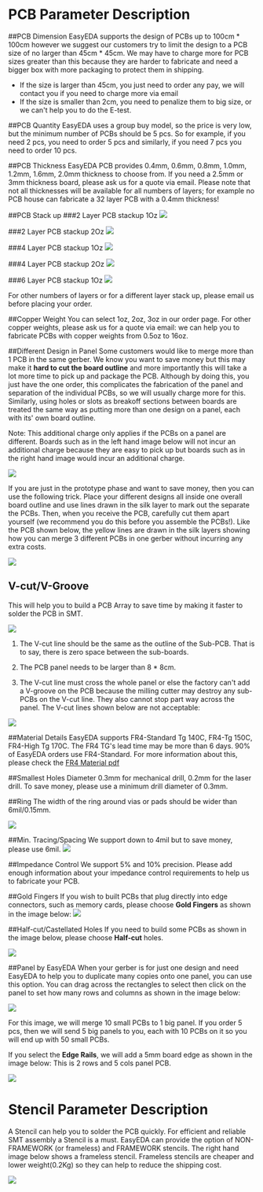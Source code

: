 
# PCB Parameter Description
##PCB Dimension
EasyEDA supports the design of PCBs up to 100cm * 100cm however we suggest our customers try to limit the design to a PCB size of no larger than 45cm * 45cm. We may have to charge more for PCB sizes greater than this because they are harder to fabricate and need a bigger box with more packaging to protect them in shipping.
* If the size is larger than 45cm, you just need to order any pay, we will contact you if you need to charge more via email
* If the size is smaller than 2cm, you need to penalize them to big size, or we can't help you to do the E-test.
 

##PCB Quantity
 EasyEDA uses a group buy model, so the price is very low, but the minimum number of PCBs should be 5 pcs. So for example, if you need 2 pcs, you need to order 5 pcs and similarly, if you need 7 pcs you need to order 10 pcs. 
 
##PCB Thickness
   EasyEDA PCB provides 0.4mm, 0.6mm, 0.8mm, 1.0mm, 1.2mm, 1.6mm, 2.0mm thickness to choose from. If you need a 2.5mm or 3mm thickness board, please ask us for a quote via email.  Please note that not all thicknesses will be available for all numbers of layers; for example no PCB house can fabricate a 32 layer PCB with a 0.4mm thickness!


##PCB Stack up
  ###2 Layer PCB stackup 1Oz
![](images/2layerStackupPCB.png)  
 

###2 Layer PCB stackup 2Oz
![](images/2layerStackupPCB2oz.png)  


 ###4 Layer PCB stackup 1Oz
![](images/4layerStackupPCB1oz.png) 

###4 Layer PCB stackup 2Oz
![](images/4layerStackupPCB2oz.png) 

###6 Layer PCB stackup 1Oz
![](images/6layerStackupPCB1oz.png) 

For other numbers of layers or for a different layer stack up, please email us before placing your order.


##Copper Weight
  You can select 1oz, 2oz, 3oz in our order page. For other copper weights, please ask us for a quote via email: we can help you to fabricate PCBs with copper weights from 0.5oz to 16oz.

##Different Design in Panel 
Some customers would like to merge more than 1 PCB in the same gerber. We know you want to save money but this may make it **hard to cut the board outline** and more importantly this will take a lot more time to pick up and package the PCB. Although by doing this, you just have the one order, this complicates the fabrication of the panel and separation of the individual PCBs, so we will usually charge more for this. Similarly, using holes or slots as breakoff sections between boards are treated the same way as putting more than one design on a panel, each with its' own board outline. 
 
Note: This additional charge only applies if the PCBs on a panel are different. Boards such as in the left hand image below will not incur an additional charge because they are easy to pick up but boards such as in the right hand image would incur an additional charge.
 
 ![](images/DiffirentPCB.png)  


If you are just in the prototype phase and want to save money, then you can use the following trick. Place your different designs all inside one overall board outline and use lines drawn in the silk layer to mark out the separate the PCBs. Then, when you receive the PCB, carefully cut them apart yourself (we recommend you do this before you assemble the PCBs!). Like the PCB shown below, the yellow lines are drawn in the silk layers showing how you can merge 3 different PCBs in one gerber without incurring any extra costs.

![](images/silklayerPCB.png)  

## V-cut/V-Groove
  
   This will help you to build a PCB Array to save time by making it faster to solder the PCB in SMT. 
   
 ![](images/V-cut-v-groove.png)  

  1.  The V-cut line should be the same as the outline of the Sub-PCB. That is to say, there is zero space between the sub-boards.

  2.  The PCB panel needs to be larger than 8 * 8cm.
  
  3.  The V-cut line must cross the whole panel or else the factory can't add a V-groove on the PCB because the milling cutter may destroy any sub-PCBs on the V-cut line. They also cannot stop part way across the panel. The V-cut lines shown below are not acceptable:
   
 ![](images/NoOKV-CUT.png)  
     

##Material Details
  EasyEDA supports FR4-Standard Tg 140C, FR4-Tg 150C, FR4-High Tg 170C. The FR4 TG's lead time may be more than 6 days. 90% of EasyEDA orders use FR4-Standard. For more information about this, please check the [FR4 Material pdf](images/FR4-material.pdf "FR4 material")

##Smallest Holes Diameter
   0.3mm for mechanical drill, 0.2mm for the laser drill. To save money, please use a minimum drill diameter of 0.3mm.

##Ring
 The width of the ring around vias or pads should be wider than 6mil/0.15mm.
 
![](images/Ring-via.png)  


##Min. Tracing/Spacing
 We support down to 4mil but to save money, please use 6mil. 
![](images/clearance.png)  

##Impedance Control
 We support 5% and 10% precision. Please add enough information about your impedance control requirements to help us to fabricate your PCB.

##Gold Fingers
If you wish to built PCBs that plug directly into edge connectors, such as memory cards, please choose **Gold Fingers** as shown in the image below:
![](images/Gold-Fingers.png)  

##Half-cut/Castellated Holes
If you need to build some PCBs as shown in the image below, please choose **Half-cut** holes.

![](images/Half-cut-Castellated-Holes.png)

##Panel by EasyEDA
 When your gerber is for just one design and need EasyEDA to help you to duplicate many copies onto one panel, you can use this option.
   You can drag across the rectangles to select then click on the panel to set how many rows and columns as shown in the image below:

![](images/Panel.png)

For this image, we will merge 10 small PCBs to 1 big panel. If you order 5 pcs, then we will send 5 big panels to you, each with 10 PCBs on it so you will end up with 50 small PCBs.

If you select the **Edge Rails**, we will add a 5mm board edge as shown in the image below:
This is 2 rows and 5 cols panel PCB.

![](images/V-cut-v-groove.png) 

# Stencil Parameter Description
A Stencil can help you to solder the PCB quickly. For efficient and reliable SMT assembly a Stencil is a must.
EasyEDA can provide the option of NON-FRAMEWORK (or frameless) and FRAMEWORK stencils.
The right hand image below shows a frameless stencil. Frameless stencils are cheaper and lower weight(0.2Kg) so they can help to reduce the shipping cost.

![](images/stencil.png)  

 


